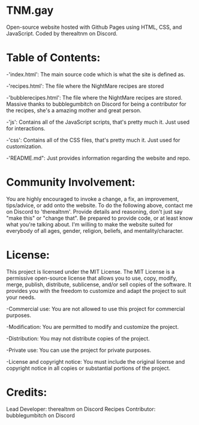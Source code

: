 # TNM.gay

Open-source website hosted with Github Pages using HTML, CSS, and JavaScript.
Coded by therealtnm on Discord.

# Table of Contents:

-'index.html': The main source code which is what the site is defined as.

-'recipes.html': The file where the NightMare recipes are stored

-'bubblerecipes.html': The file where the NightMare recipes are stored. Massive thanks to bubblegumbitch on Discord for being a contributor for the recipes, she's a amazing mother and great person.

-'js': Contains all of the JavaScript scripts, that's pretty much it. Just used for interactions.

-'css': Contains all of the CSS files, that's pretty much it. Just used for customization.

-'README.md": Just provides information regarding the website and repo.

# Community Involvement:

You are highly encouraged to invoke a change, a fix, an improvement, tips/advice, or add onto the website.
To do the following above, contact me on Discord to 'therealtnm'. Provide details and reasoning, don't just say "make this" or "change that".
Be prepared to provide code, or at least know what you're talking about.
I'm willing to make the website suited for everybody of all ages, gender, religion, beliefs, and mentality/character.

# License:

This project is licensed under the MIT License.
The MIT License is a permissive open-source license that allows you to use, copy, modify, merge, publish, distribute, sublicense, and/or sell copies of the software. It provides you with the freedom to customize and adapt the project to suit your needs.

-Commercial use: You are not allowed to use this project for commercial purposes.

-Modification: You are permitted to modify and customize the project.

-Distribution: You may not distribute copies of the project.

-Private use: You can use the project for private purposes.

-License and copyright notice: You must include the original license and copyright notice in all copies or substantial portions of the project.

# Credits: 

Lead Developer: therealtnm on Discord
Recipes Contributor: bubblegumbitch on Discord
